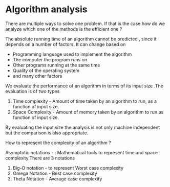 
# Algorithm analysis

There are multiple ways to solve one problem. If that is the case how do we analyze which one of the methods is the efficient one ?


The absolute running time of an algorithm cannot be predicted , since it depends on a number of factors. It can change based on 

- Programming language used to implement the algorithm
- The computer the program runs on
- Other programs running at the same time
- Quality of the operating system
- and many other factors

   

We evaluate the performance of an algorithm in terms of its input size .The evaluation is of two types

1. Time complexity - Amount of time taken by an algorithm to run, as a function of input size.   
2. Space Complexity - Amount of memory taken by an algorithm to run as function of input size.

By evaluating the input size the analysis is not only machine independent but the comparison is also appropriate.


How to represent the complexity of an algorithm ?

Asymptotic notations - : Mathematical tools to represent time and space complexity.There are 3 notations

1. Big-O notation - to represent Worst case complexity
2. Omega Notation - Best case complexity
3. Theta Notation - Average case complexity




